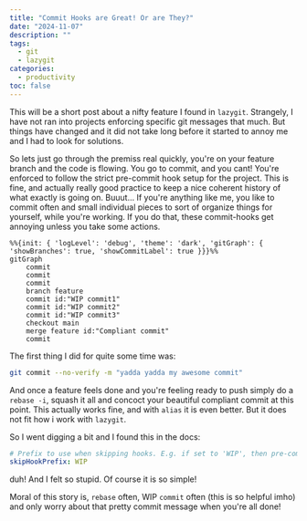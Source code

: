 ```yaml
---
title: "Commit Hooks are Great! Or are They?"
date: "2024-11-07"
description: ""
tags:
  - git
  - lazygit
categories:
  - productivity
toc: false
---
```


This will be a short post about a nifty feature I found in `lazygit`. Strangely, I have not ran into projects enforcing specific git messages that much. But things have changed and it did not take long before it started to annoy me and I had to look for solutions.

<!--more-->

So lets just go through the premiss real quickly, you're on your feature branch and the code is flowing. You go to commit, and you cant! You're enforced to follow the strict pre-commit hook setup for the project. This is fine, and actually really good practice to keep a nice coherent history of what exactly is going on. Buuut... If you're anything like me, you like to commit often and small individual pieces to sort of organize things for yourself, while you're working. If you do that, these commit-hooks get annoying unless you take some actions.

```mermaid
%%{init: { 'logLevel': 'debug', 'theme': 'dark', 'gitGraph': { 'showBranches': true, 'showCommitLabel': true }}}%%
gitGraph
    commit
    commit
    commit
    branch feature
    commit id:"WIP commit1"
    commit id:"WIP commit2"
    commit id:"WIP commit3"
    checkout main
    merge feature id:"Compliant commit"
    commit
```

The first thing I did for quite some time was:

```bash
git commit --no-verify -m "yadda yadda my awesome commit"
```

And once a feature feels done and you're feeling ready to push simply do a `rebase -i`, squash it all and concoct your beautiful compliant commit at this point.
This actually works fine, and with `alias` it is even better. But it does not fit how i work with `lazygit`.

So I went digging a bit and I found this in the docs:

```yaml
# Prefix to use when skipping hooks. E.g. if set to 'WIP', then pre-commit hooks will be skipped when the commit message starts with 'WIP'
skipHookPrefix: WIP
```

duh! And I felt so stupid. Of course it is so simple!

Moral of this story is, `rebase` often, WIP `commit` often (this is so helpful imho) and only worry about that pretty commit message when you're all done!
